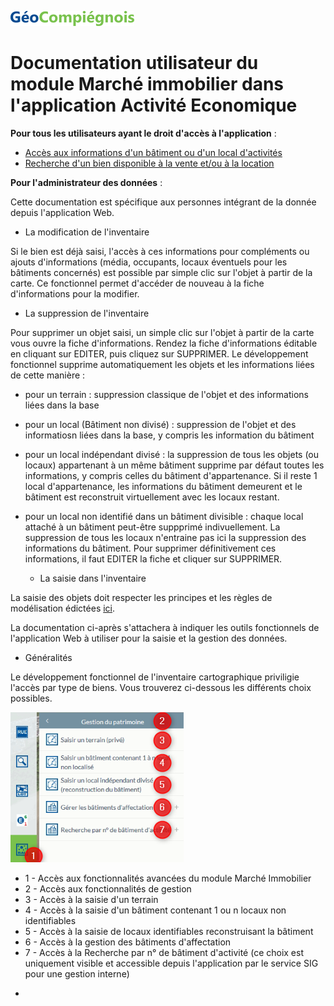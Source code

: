 ![picto](https://github.com/sigagglocompiegne/orga_gest_igeo/blob/master/doc/img/geocompiegnois_2020_reduit_v2.png)

# Documentation utilisateur du module Marché immobilier dans l'application Activité Economique #

**Pour tous les utilisateurs ayant le droit d'accès à l'application** :
- [Accès aux informations d'un bâtiment ou d'un local d'activités](https://github.com/sigagglocompiegne/marcheimmoent/blob/master/app/doc_util_util_1_immo.md)
- [Recherche d'un bien disponible à la vente et/ou à la location](https://github.com/sigagglocompiegne/marcheimmoent/blob/master/app/doc_util_util_2_immo.md)

**Pour l'administrateur des données** :

Cette documentation est spécifique aux personnes intégrant de la donnée depuis l'application Web.

  * La modification de l'inventaire

Si le bien est déjà saisi, l'accès à ces informations pour compléments ou ajouts d'informations (média, occupants, locaux éventuels pour les bâtiments concernés) est possible par simple clic sur l'objet à partir de la carte. Ce fonctionnel permet d'accéder de nouveau à la fiche d'informations pour la modifier.

  * La suppression de l'inventaire

Pour supprimer un objet saisi, un simple clic sur l'objet à partir de la carte vous ouvre la fiche d'informations. Rendez la fiche d'informations éditable en cliquant sur EDITER, puis cliquez sur SUPPRIMER. Le développement fonctionnel supprime automatiquement les objets et les informations liées de cette manière :
- pour un terrain : suppression classique de l'objet et des informations liées dans la base
- pour un local (Bâtiment non divisé) : suppression de l'objet et des informatiosn liées dans la base, y compris les information du bâtiment
- pour un local indépendant divisé : la suppression de tous les objets (ou locaux) appartenant à un même bâtiment supprime par défaut toutes les informations, y compris celles du bâtiment d'appartenance. Si il reste 1 local d'appartenance, les informations du bâtiment demeurent et le bâtiment est reconstruit virtuellement avec les locaux restant.
- pour un local non identifié dans un bâtiment divisible : chaque local attaché à un bâtiment peut-être suppprimé indivuellement. La suppression de tous les locaux n'entraine pas ici la suppression des informations du bâtiment. Pour supprimer définitivement ces informations, il faut EDITER la fiche et cliquer sur SUPPRIMER.

  * La saisie dans l'inventaire

La saisie des objets doit respecter les principes et les règles de modélisation édictées [ici](https://github.com/sigagglocompiegne/marcheimmoent/blob/master/gabarit/livrables.md).

La documentation ci-après s'attachera à indiquer les outils fonctionnels de l'application Web à utiliser pour la saisie et la gestion des données.

  * Généralités

Le développement fonctionnel de l'inventaire cartographique priviligie l'accès par type de biens. Vous trouverez ci-dessous les différents choix possibles. 

![picto](doc_admin_menu.png)

 * 1 - Accès aux fonctionnalités avancées du module Marché Immobilier
 * 2 - Accès aux fonctionnalités de gestion
 * 3 - Accès à la saisie d'un terrain
 * 4 - Accès à la saisie d'un bâtiment contenant 1 ou n locaux non identifiables
 * 5 - Accès à la saisie de locaux identifiables reconstruisant la bâtiment
 * 6 - Accès à la gestion des bâtiments d'affectation
 * 7 - Accès à la Recherche par n° de bâtiment d'activité (ce choix est uniquement visible et accessible depuis l'application par le service SIG pour une gestion interne)

- []()
